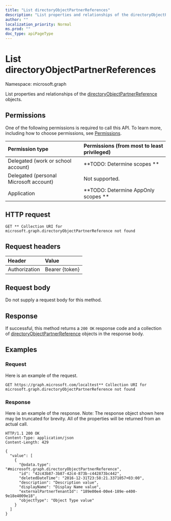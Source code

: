 ```yaml
---
title: "List directoryObjectPartnerReferences"
description: "List properties and relationships of the directoryObjectPartnerReference objects."
author: ""
localization_priority: Normal
ms.prod: ""
doc_type: apiPageType
---
```


# List directoryObjectPartnerReferences

Namespace: microsoft.graph

List properties and relationships of the [directoryObjectPartnerReference](../resources/directoryobjectpartnerreference.md) objects.

## Permissions
One of the following permissions is required to call this API. To learn more, including how to choose permissions, see [Permissions](/concepts/permissions-reference.md).

|Permission type|Permissions (from most to least privileged)|
|:---|:---|
|Delegated (work or school account)|**TODO: Determine scopes **|
|Delegated (personal Microsoft account)|Not supported.|
|Application|**TODO: Determine AppOnly scopes **|

## HTTP request
<!-- {
  "blockType": "ignored"
}
-->
``` http
GET ** Collection URI for microsoft.graph.directoryObjectPartnerReference not found
```

## Request headers
|Header|Value|
|:---|:---|
|Authorization|Bearer {token}|

## Request body
Do not supply a request body for this method.

## Response
If successful, this method returns a `200 OK` response code and a collection of [directoryObjectPartnerReference](../resources/directoryobjectpartnerreference.md) objects in the response body.

## Examples

### Request
Here is an example of the request.
<!-- {
  "blockType": "request",
  "name": "get_directoryobjectpartnerreference"
}
-->
``` http
GET https://graph.microsoft.com/localtest** Collection URI for microsoft.graph.directoryObjectPartnerReference not found
```

### Response
Here is an example of the response. Note: The response object shown here may be truncated for brevity. All of the properties will be returned from an actual call.
<!-- {
  "blockType": "response",
  "truncated": true,
  "@odata.type": "collection(microsoft.graph.directoryobjectpartnerreference)"
}
-->
``` http
HTTP/1.1 200 OK
Content-Type: application/json
Content-Length: 429

{
  "value": [
    {
      "@odata.type": "#microsoft.graph.directoryObjectPartnerReference",
      "id": "42c43b87-3b87-42c4-873b-c442873bc442",
      "deletedDateTime": "2016-12-31T23:58:21.3371057+03:00",
      "description": "Description value",
      "displayName": "Display Name value",
      "externalPartnerTenantId": "189e00e4-00e4-189e-e400-9e18e4009e18",
      "objectType": "Object Type value"
    }
  ]
}
```

